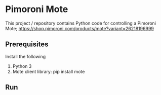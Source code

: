 # Pimoroni Mote

This project / repository contains Python code for controlling a Pimoroni Mote; https://shop.pimoroni.com/products/mote?variant=26218196999

## Prerequisites

Install the following

1. Python 3
2. Mote client library: pip install mote

## Run

